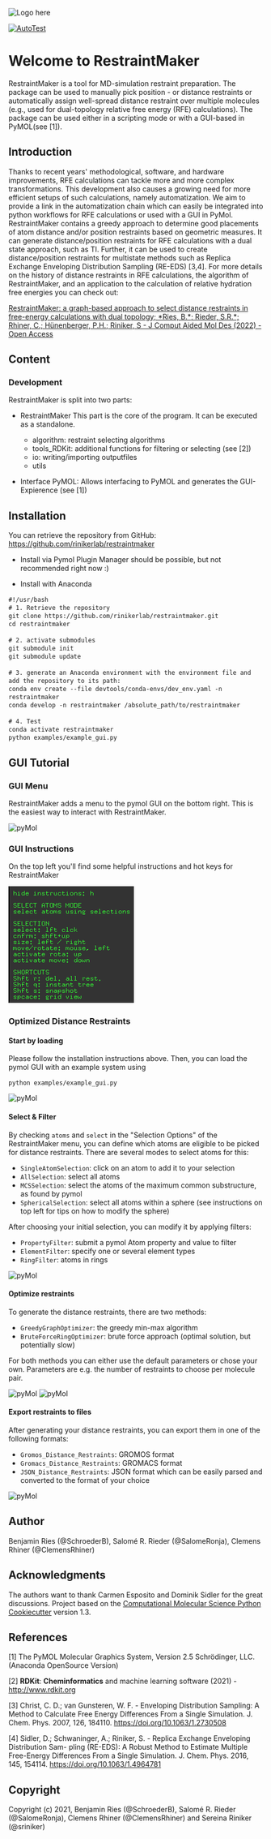 ![Logo here](.img/RestraintMaker_logo_withBackground.png)

[//]: # (Badges)
[![AutoTest](https://github.com/rinikerlab/restraintmaker/actions/workflows/autoTest.yml/badge.svg)](https://github.com/rinikerlab/restraintmaker/actions/workflows/autoTest.yml)


# Welcome to RestraintMaker

RestraintMaker is a tool for MD-simulation restraint preparation. The package can be used to manually pick position - or distance restraints or automatically assign well-spread distance restraint over multiple molecules (e.g., used for dual-topology relative free energy (RFE) calculations). The package can be used either in a scripting mode or with a GUI-based in PyMOL(see [1]).

## Introduction
Thanks to recent years' methodological, software, and hardware improvements, RFE calculations can tackle more and more complex transformations. This development also causes a growing need for more efficient setups of such calculations, namely automatization. We aim to provide a link in the automatization chain which can easily be integrated into python workflows for RFE calculations or used with a GUI in PyMol. RestraintMaker contains a greedy approach to determine good placements of atom distance and/or position restraints based on geometric measures. It can generate distance/position restraints for RFE calculations with a dual state approach, such as TI. Further, it can be used to create distance/position restraints for multistate methods such as Replica Exchange Enveloping Distribution Sampling (RE-EDS) [3,4].
For more details on the history of distance restraints in RFE calculations, the algorithm of RestraintMaker, and an application to the calculation of relative hydration free energies you can check out: 

[RestraintMaker: a graph-based approach to select distance restraints in free-energy calculations with dual topology; *Ries, B.\*; Rieder, S.R.\*; Rhiner, C.; Hünenberger, P.H.; Riniker, S - J Comput Aided Mol Des (2022) - Open Access](https://doi.org/10.1007/s10822-022-00445-6)



## Content
### Development
RestraintMaker is split into two parts:

* RestraintMaker
   This part is the core of the program. It can be executed as a standalone.
    * algorithm: restraint selecting algorithms
    * tools_RDKit: additional functions for filtering or selecting (see [2])
    * io: writing/importing outputfiles
    * utils
    
* Interface PyMOL:
    Allows interfacing to PyMOL and generates the GUI-Expierence (see [1])
    
## Installation
You can retrieve the repository from GitHub:
https://github.com/rinikerlab/restraintmaker

  * Install via Pymol Plugin Manager 
    should be possible, but not recommended right now :)

  * Install with Anaconda

```
#!/usr/bash
# 1. Retrieve the repository
git clone https://github.com/rinikerlab/restraintmaker.git
cd restraintmaker
        
# 2. activate submodules
git submodule init
git submodule update

# 3. generate an Anaconda environment with the environment file and add the repository to its path:       
conda env create --file devtools/conda-envs/dev_env.yaml -n restraintmaker
conda develop -n restraintmaker /absolute_path/to/restraintmaker

# 4. Test    
conda activate restraintmaker
python examples/example_gui.py
```

## GUI Tutorial
### GUI Menu
RestraintMaker adds a menu to the pymol GUI on the bottom right. This is the easiest way to interact with RestraintMaker.

![pyMol](.img/pyMol_Wiz_menu.png)

### GUI Instructions
On the top left you'll find some helpful instructions and hot keys for RestraintMaker

![pyMol](.img/pyMol_Wiz_instructions.png)

### Optimized Distance Restraints
#### Start by loading
Please follow the installation instructions above. Then, you can load the pymol GUI with an example system using

```
python examples/example_gui.py
```

![pyMol](.img/pyMol_Wiz_start.png)

#### Select \& Filter
By checking `atoms` and `select` in the "Selection Options" of the RestraintMaker menu, you can define which atoms are eligible to be picked for distance restraints. There are several modes to select atoms for this:

  * `SingleAtomSelection`: click on an atom to add it to your selection
  * `AllSelection`: select all atoms
  * `MCSSelection`: select the atoms of the maximum common substructure, as found by pymol
  * `SphericalSelection`: select all atoms within a sphere (see instructions on top left for tips on how to modify the sphere)

After choosing your initial selection, you can modify it by applying filters:

  * `PropertyFilter`: submit a pymol Atom property and value to filter
  * `ElementFilter`: specify one or several element types
  * `RingFilter`: atoms in rings
  
![pyMol](.img/pyMol_Wiz_select.png)

#### Optimize restraints

To generate the distance restraints, there are two methods:

  * `GreedyGraphOptimizer`: the greedy min-max algorithm
  * `BruteForceRingOptimizer`: brute force approach (optimal solution, but potentially slow)

For both methods you can either use the default parameters or chose your own. Parameters are e.g. the number of restraints to choose per molecule pair.

![pyMol](.img/pyMol_Wiz_optimize.png)
![pyMol](.img/pyMol_Wiz_optimize_grid.png)

#### Export restraints to files

After generating your distance restraints, you can export them in one of the following formats:

  * `Gromos_Distance_Restraints`: GROMOS format
  * `Gromacs_Distance_Restraints`: GROMACS format
  * `JSON_Distance_Restraints`: JSON format which can be easily parsed and converted to the format of your choice

![pyMol](.img/pyMol_Wiz_export.png)

## Author
Benjamin Ries (@SchroederB), Salomé R. Rieder (@SalomeRonja), Clemens Rhiner (@ClemensRhiner)
    
## Acknowledgments
The authors want to thank Carmen Esposito and Dominik Sidler for the great discussions.
Project based on the 
[Computational Molecular Science Python Cookiecutter](https://github.com/molssi/cookiecutter-cms) version 1.3.

## References
[1] The PyMOL Molecular Graphics System, Version 2.5 Schrödinger, LLC.  (Anaconda OpenSource Version)

[2] **RDKit**: **Cheminformatics** and machine learning software (2021) - http://www.rdkit.org

[3] Christ, C. D.; van Gunsteren, W. F. - Enveloping Distribution Sampling: A Method to
Calculate Free Energy Differences From a Single Simulation. J. Chem. Phys. 2007,
126, 184110. https://doi.org/10.1063/1.2730508

[4] Sidler, D.; Schwaninger, A.; Riniker, S. - Replica Exchange Enveloping Distribution Sam-
pling (RE-EDS): A Robust Method to Estimate Multiple Free-Energy Differences From
a Single Simulation. J. Chem. Phys. 2016, 145, 154114. https://doi.org/10.1063/1.4964781

## Copyright
Copyright (c) 2021, Benjamin Ries (@SchroederB), Salomé R. Rieder (@SalomeRonja), Clemens Rhiner (@ClemensRhiner) and Sereina Riniker (@sriniker)

